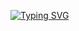 [![Typing SVG](https://readme-typing-svg.demolab.com?font=Source+Code+Pro&weight=700&size=34&duration=2500&pause=1000&random=false&width=435&lines=Hi%2C+I'm+Afthab)](https://git.io/typing-svg)
